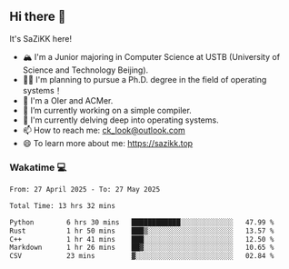 ## Hi there 👋

It's SaZiKK here!

- 🏔️ I'm a Junior majoring in Computer Science  at USTB (University of Science and Technology Beijing).
- 🧑‍🎓 I'm planning to pursue a Ph.D. degree in the field of operating systems！
- 🚀 I'm a OIer and ACMer.
- 🔭 I’m currently working on a simple compiler.
- 🌱 I'm currently delving deep into operating systems.
- 📫 How to reach me: ck_look@outlook.com
- 😄 To learn more about me: https://sazikk.top

  
<!--
**SaZiKK/SaZiKK** is a ✨ _special_ ✨ repository because its `README.md` (this file) appears on your GitHub profile.

Here are some ideas to get you started:

- 🔭 I’m currently working on ...
- 🌱 I’m currently learning ...
- 👯 I’m looking to collaborate on ...
- 🤔 I’m looking for help with ...
- 💬 Ask me about ...
- 📫 How to reach me: ...
- 😄 Pronouns: ...
- ⚡ Fun fact: ...
-->

### Wakatime 💻

<!--START_SECTION:waka-->

```txt
From: 27 April 2025 - To: 27 May 2025

Total Time: 13 hrs 32 mins

Python        6 hrs 30 mins   ████████████░░░░░░░░░░░░░   47.99 %
Rust          1 hr 50 mins    ███▒░░░░░░░░░░░░░░░░░░░░░   13.57 %
C++           1 hr 41 mins    ███░░░░░░░░░░░░░░░░░░░░░░   12.50 %
Markdown      1 hr 26 mins    ██▓░░░░░░░░░░░░░░░░░░░░░░   10.65 %
CSV           23 mins         ▓░░░░░░░░░░░░░░░░░░░░░░░░   02.84 %
```

<!--END_SECTION:waka-->
